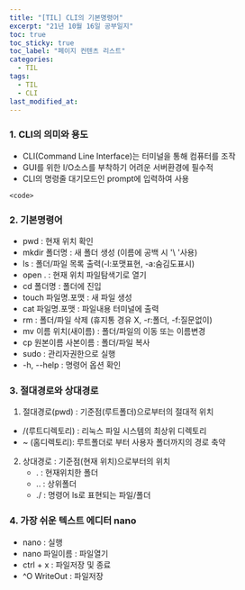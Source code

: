 ```yaml
---
title: "[TIL] CLI의 기본명령어"
excerpt: "21년 10월 16일 공부일지"
toc: true
toc_sticky: true
toc_label: "페이지 컨텐츠 리스트"
categories:
  - TIL
tags:
  - TIL
  - CLI
last_modified_at:
---
```


### **1. CLI의 의미와 용도**

- CLI(Command Line Interface)는 터미널을 통해 컴퓨터를 조작
- GUI를 위한 I/O소스를 부착하기 어려운 서버환경에 필수적
- CLI의 명령줄 대기모드인 prompt에 입력하여 사용

`<code>`

### **2. 기본명령어**

- pwd : 현재 위치 확인
- mkdir 폴더명 : 새 폴더 생성 (이름에 공백 시 '\ '사용)
- ls : 폴더/파일 목록 출력(-l:포맷표현, -a:숨김도표시)
- open . : 현재 위치 파일탐색기로 열기
- cd 폴더명 : 폴더에 진입
- touch 파일명.포맷 : 새 파일 생성
- cat 파일명.포맷 : 파일내용 터미널에 출력
- rm : 폴더/파일 삭제 (휴지통 경유 X, -r:폴더, -f:질문없이)
- mv 이름 위치(새이름) : 폴더/파일의 이동 또는 이름변경
- cp 원본이름 사본이름 : 폴더/파일 복사
- sudo : 관리자권한으로 실행
- -h, --help : 명령어 옵션 확인

### **3. 절대경로와 상대경로**

1. 절대경로(pwd) : 기준점(루트폴더)으로부터의 절대적 위치
  - /(루트디렉토리) : 리눅스 파일 시스템의 최상위 디렉토리
  - ~ (홈디렉토리): 루트폴더로 부터 사용자 폴더까지의 경로 축약
2. 상대경로 : 기준점(현재 위치)으로부터의 위치
   - . : 현재위치한 폴더
   - .. : 상위폴더
   - ./ : 명령어 ls로 표현되는 파일/폴더


### **4. 가장 쉬운 텍스트 에디터 nano**

- nano : 실행
- nano 파일이름 : 파일열기
- ctrl + x : 파일저장 및 종료
- ^O WriteOut : 파일저장